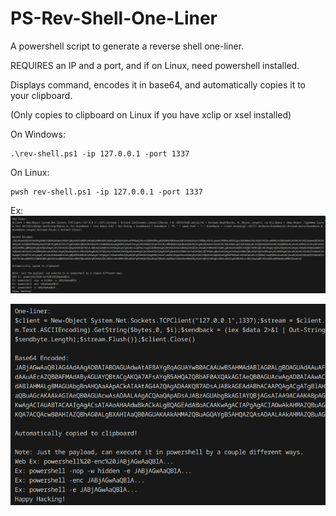 # PS-Rev-Shell-One-Liner

A powershell script to generate a reverse shell one-liner.

REQUIRES an IP and a port, and if on Linux, need powershell installed.

Displays command, encodes it in base64, and automatically copies it to your clipboard.

(Only copies to clipboard on Linux if you have xclip or xsel installed)

On Windows:
```
.\rev-shell.ps1 -ip 127.0.0.1 -port 1337
```

On Linux:
```
pwsh rev-shell.ps1 -ip 127.0.0.1 -port 1337
```

Ex:
![alt text](example1.png)

![alt text](example2.png)
